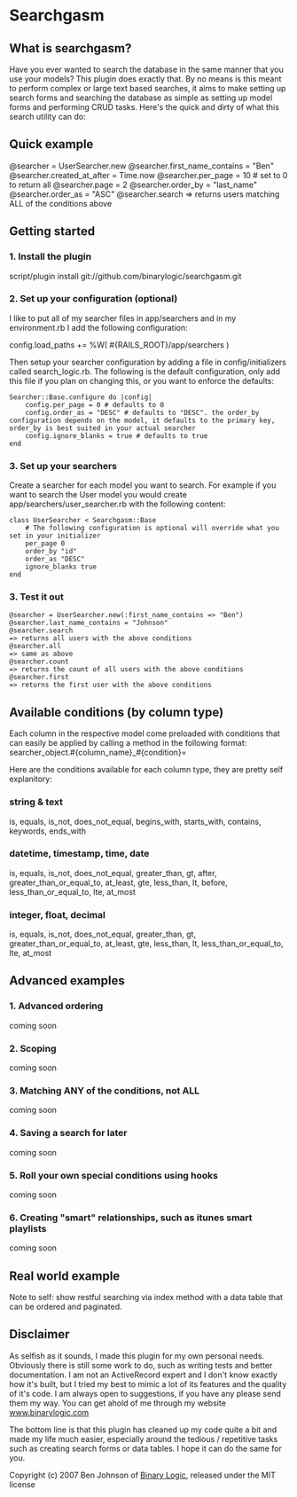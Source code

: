 # Searchgasm

## What is searchgasm?
Have you ever wanted to search the database in the same manner that you use your models? This plugin does exactly that. By no means is this meant to perform complex or large text based searches, it aims to make setting up search forms and searching the database as simple as setting up model forms and performing CRUD tasks. Here's the quick and dirty of what this search utility can do:

## Quick example

  @searcher = UserSearcher.new
  @searcher.first_name_contains = "Ben"
  @searcher.created_at_after = Time.now
  @searcher.per_page = 10 # set to 0 to return all
  @searcher.page = 2
  @searcher.order_by = "last_name"
  @searcher.order_as = "ASC"
  @searcher.search
  => returns users matching ALL of the conditions above
  
## Getting started

### 1. Install the plugin

  script/plugin install git://github.com/binarylogic/searchgasm.git

### 2. Set up your configuration (optional)

I like to put all of my searcher files in app/searchers and in my environment.rb I add the following configuration:
  
  config.load_paths += %W( #{RAILS_ROOT}/app/searchers )

Then setup your searcher configuration by adding a file in config/initializers called search_logic.rb. The following is the default configuration, only add this file if you plan on changing this, or you want to enforce the defaults:

    Searcher::Base.configure do |config|
        config.per_page = 0 # defaults to 0
        config.order_as = "DESC" # defaults to "DESC". the order_by configuration depends on the model, it defaults to the primary key, order_by is best suited in your actual searcher
        config.ignore_blanks = true # defaults to true
    end
  
### 3. Set up your searchers
  
Create a searcher for each model you want to search. For example if you want to search the User model you would create app/searchers/user_searcher.rb with the following content:
  
    class UserSearcher < Searchgasm::Base
        # The following configuration is optional will override what you set in your initializer
        per_page 0
        order_by "id"
        order_as "DESC"
        ignore_blanks true
    end

### 3. Test it out

    @searcher = UserSearcher.new(:first_name_contains => "Ben")
    @searcher.last_name_contains = "Johnson"
    @searcher.search
    => returns all users with the above conditions
    @searcher.all
    => same as above
    @searcher.count
    => returns the count of all users with the above conditions
    @searcher.first
    => returns the first user with the above conditions

## Available conditions (by column type)
Each column in the respective model come preloaded with conditions that can easily be applied by calling a method in the following format: searcher_object.#{column_name}_#{condition}=

Here are the conditions available for each column type, they are pretty self explanitory:

### string & text
is, equals, is_not, does_not_equal, begins_with, starts_with, contains, keywords, ends_with 

### datetime, timestamp, time, date
is, equals, is_not, does_not_equal, greater_than, gt, after, greater_than_or_equal_to, at_least, gte, less_than, lt, before, less_than_or_equal_to, lte, at_most

### integer, float, decimal
is, equals, is_not, does_not_equal, greater_than, gt, greater_than_or_equal_to, at_least, gte, less_than, lt, less_than_or_equal_to, lte, at_most

## Advanced examples

### 1. Advanced ordering
coming soon

### 2. Scoping
coming soon

### 3. Matching ANY of the conditions, not ALL
coming soon

### 4. Saving a search for later
coming soon

### 5. Roll your own special conditions using hooks
coming soon

### 6. Creating "smart" relationships, such as itunes smart playlists
coming soon

## Real world example

Note to self: show restful searching via index method with a data table that can be ordered and paginated.

## Disclaimer

As selfish as it sounds, I made this plugin for my own personal needs. Obviously there is still some work to do, such as writing tests and better documentation. I am not an ActiveRecord expert and I don't know exactly how it's built, but I tried my best to mimic a lot of its features and the quality of it's code. I am always open to suggestions, if you have any please send them my way. You can get ahold of me through my website www.binarylogic.com

The bottom line is that this plugin has cleaned up my code quite a bit and made my life much easier, especially around the tedious / repetitive tasks such as creating search forms or data tables. I hope it can do the same for you.

Copyright (c) 2007 Ben Johnson of [Binary Logic](http://www.binarylogic.com), released under the MIT license